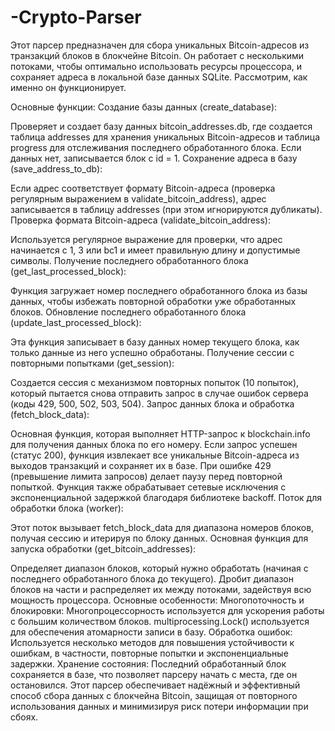 # -Crypto-Parser
Этот парсер предназначен для сбора уникальных Bitcoin-адресов из транзакций блоков в блокчейне Bitcoin. Он работает с несколькими потоками, чтобы оптимально использовать ресурсы процессора, и сохраняет адреса в локальной базе данных SQLite. Рассмотрим, как именно он функционирует.

Основные функции:
Создание базы данных (create_database):

Проверяет и создает базу данных bitcoin_addresses.db, где создается таблица addresses для хранения уникальных Bitcoin-адресов и таблица progress для отслеживания последнего обработанного блока. Если данных нет, записывается блок с id = 1.
Сохранение адреса в базу (save_address_to_db):

Если адрес соответствует формату Bitcoin-адреса (проверка регулярным выражением в validate_bitcoin_address), адрес записывается в таблицу addresses (при этом игнорируются дубликаты).
Проверка формата Bitcoin-адреса (validate_bitcoin_address):

Используется регулярное выражение для проверки, что адрес начинается с 1, 3 или bc1 и имеет правильную длину и допустимые символы.
Получение последнего обработанного блока (get_last_processed_block):

Функция загружает номер последнего обработанного блока из базы данных, чтобы избежать повторной обработки уже обработанных блоков.
Обновление последнего обработанного блока (update_last_processed_block):

Эта функция записывает в базу данных номер текущего блока, как только данные из него успешно обработаны.
Получение сессии с повторными попытками (get_session):

Создается сессия с механизмом повторных попыток (10 попыток), который пытается снова отправить запрос в случае ошибок сервера (коды 429, 500, 502, 503, 504).
Запрос данных блока и обработка (fetch_block_data):

Основная функция, которая выполняет HTTP-запрос к blockchain.info для получения данных блока по его номеру.
Если запрос успешен (статус 200), функция извлекает все уникальные Bitcoin-адреса из выходов транзакций и сохраняет их в базе.
При ошибке 429 (превышение лимита запросов) делает паузу перед повторной попыткой.
Функция также обрабатывает сетевые исключения с экспоненциальной задержкой благодаря библиотеке backoff.
Поток для обработки блока (worker):

Этот поток вызывает fetch_block_data для диапазона номеров блоков, получая сессию и итерируя по блоку данных.
Основная функция для запуска обработки (get_bitcoin_addresses):

Определяет диапазон блоков, который нужно обработать (начиная с последнего обработанного блока до текущего).
Дробит диапазон блоков на части и распределяет их между потоками, задействуя всю мощность процессора.
Основные особенности:
Многопоточность и блокировки: Многопроцессорность используется для ускорения работы с большим количеством блоков. multiprocessing.Lock() используется для обеспечения атомарности записи в базу.
Обработка ошибок: Используется несколько методов для повышения устойчивости к ошибкам, в частности, повторные попытки и экспоненциальные задержки.
Хранение состояния: Последний обработанный блок сохраняется в базе, что позволяет парсеру начать с места, где он остановился.
Этот парсер обеспечивает надёжный и эффективный способ сбора данных с блокчейна Bitcoin, защищая от повторного использования данных и минимизируя риск потери информации при сбоях.

